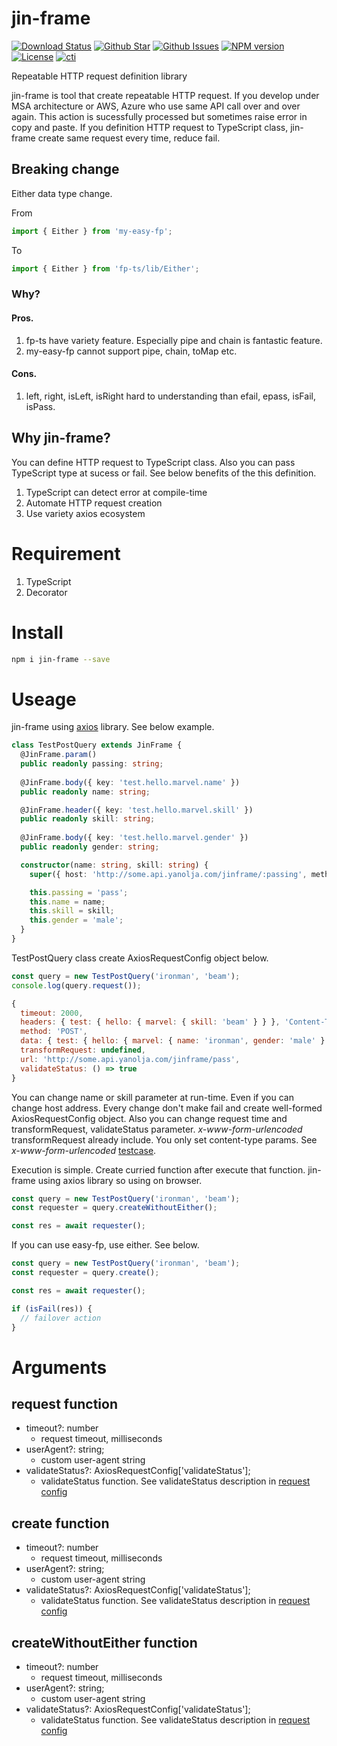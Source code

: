 # jin-frame
[![Download Status](https://img.shields.io/npm/dw/jin-frame.svg)](https://npmcharts.com/compare/jin-frame?minimal=true) [![Github Star](https://img.shields.io/github/stars/imjuni/jin-frame.svg?style=popout)](https://github.com/imjuni/jin-frame) [![Github Issues](https://img.shields.io/github/issues-raw/imjuni/jin-frame.svg)](https://github.com/imjuni/jin-frame/issues) [![NPM version](https://img.shields.io/npm/v/jin-frame.svg)](https://www.npmjs.com/package/jin-frame) [![License](https://img.shields.io/npm/l/jin-frame.svg)](https://github.com/imjuni/jin-frame/blob/master/LICENSE) [![cti](https://circleci.com/gh/imjuni/jin-frame.svg?style=shield)](https://app.circleci.com/pipelines/github/imjuni/jin-frame?branch=master)

Repeatable HTTP request definition library

jin-frame is tool that create repeatable HTTP request. If you develop under MSA architecture or AWS, Azure who use same API call over and over again. This action is sucessfully processed but sometimes raise error in copy and paste. If you definition HTTP request to TypeScript class, jin-frame create same request every time, reduce fail.

## Breaking change
Either data type change.


From

```ts
import { Either } from 'my-easy-fp';
```

To

```ts
import { Either } from 'fp-ts/lib/Either';
```

### Why?

#### Pros.
1. fp-ts have variety feature. Especially pipe and chain is fantastic feature.
1. my-easy-fp cannot support pipe, chain, toMap etc.

#### Cons.
1. left, right, isLeft, isRight hard to understanding than efail, epass, isFail, isPass.


## Why jin-frame?
You can define HTTP request to TypeScript class. Also you can pass TypeScript type at sucess or fail. See below benefits of the this definition.

1. TypeScript can detect error at compile-time
1. Automate HTTP request creation
1. Use variety axios ecosystem

# Requirement
1. TypeScript
1. Decorator

# Install
```sh
npm i jin-frame --save
```

# Useage
jin-frame using [axios](https://github.com/axios/axios) library. See below example.

```ts
class TestPostQuery extends JinFrame {
  @JinFrame.param()
  public readonly passing: string;
  
  @JinFrame.body({ key: 'test.hello.marvel.name' })
  public readonly name: string;

  @JinFrame.header({ key: 'test.hello.marvel.skill' })
  public readonly skill: string;
  
  @JinFrame.body({ key: 'test.hello.marvel.gender' })
  public readonly gender: string;

  constructor(name: string, skill: string) {
    super({ host: 'http://some.api.yanolja.com/jinframe/:passing', method: 'POST' });

    this.passing = 'pass';
    this.name = name;
    this.skill = skill;
    this.gender = 'male';
  }
}
```

TestPostQuery class create AxiosRequestConfig object below.

```ts
const query = new TestPostQuery('ironman', 'beam');
console.log(query.request());
```

```js
{
  timeout: 2000,
  headers: { test: { hello: { marvel: { skill: 'beam' } } }, 'Content-Type': 'application/json' },
  method: 'POST',
  data: { test: { hello: { marvel: { name: 'ironman', gender: 'male' } } } },
  transformRequest: undefined,
  url: 'http://some.api.yanolja.com/jinframe/pass',
  validateStatus: () => true
}
```

You can change name or skill parameter at run-time. Even if you can change host address. Every change don't make fail and create well-formed AxiosRequestConfig object. Also you can change request time and transformRequest, validateStatus parameter. _x-www-form-urlencoded_ transformRequest already include. You only set content-type params. See _x-www-form-urlencoded_ [testcase](https://github.com/imjuni/jin-frame/blob/master/src/__tests__/jinframe.post.test.ts). 

Execution is simple. Create curried function after execute that function. jin-frame using axios library so using on browser. 

```ts
const query = new TestPostQuery('ironman', 'beam');
const requester = query.createWithoutEither();

const res = await requester();
```

If you can use easy-fp, use either. See below.

```ts
const query = new TestPostQuery('ironman', 'beam');
const requester = query.create();

const res = await requester();

if (isFail(res)) {
  // failover action
}
```

# Arguments
## request function
* timeout?: number
    * request timeout, milliseconds
* userAgent?: string;
    * custom user-agent string
* validateStatus?: AxiosRequestConfig['validateStatus'];
    * validateStatus function. See validateStatus description in [request config](https://github.com/axios/axios#request-config)
## create function
* timeout?: number
    * request timeout, milliseconds
* userAgent?: string;
    * custom user-agent string
* validateStatus?: AxiosRequestConfig['validateStatus'];
    * validateStatus function. See validateStatus description in [request config](https://github.com/axios/axios#request-config)
## createWithoutEither function
* timeout?: number
    * request timeout, milliseconds
* userAgent?: string;
    * custom user-agent string
* validateStatus?: AxiosRequestConfig['validateStatus'];
    * validateStatus function. See validateStatus description in [request config](https://github.com/axios/axios#request-config)